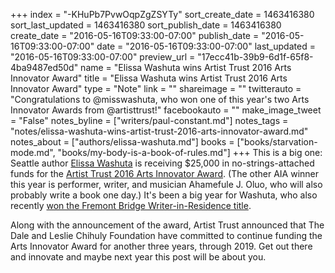 +++
index = "-KHuPb7PvwOqpZgZSYTy"
sort_create_date = 1463416380
sort_last_updated = 1463416380
sort_publish_date = 1463416380
create_date = "2016-05-16T09:33:00-07:00"
publish_date = "2016-05-16T09:33:00-07:00"
date = "2016-05-16T09:33:00-07:00"
last_updated = "2016-05-16T09:33:00-07:00"
preview_url = "17ecc41b-39b9-6d1f-65f8-4ba9487ed50d"
name = "Elissa Washuta wins Artist Trust 2016 Arts Innovator Award"
title = "Elissa Washuta wins Artist Trust 2016 Arts Innovator Award"
type = "Note"
link = ""
shareimage = ""
twitterauto = "Congratulations to @misswashuta, who won one of this year's two Arts Innovator Awards from @artisttrust!"
facebookauto = ""
make_image_tweet = "False"
notes_byline = ["writers/paul-constant.md"]
notes_tags = "notes/elissa-washuta-wins-artist-trust-2016-arts-innovator-award.md"
notes_about = ["authors/elissa-washuta.md"]
books = ["books/starvation-mode.md", "books/my-body-is-a-book-of-rules.md"]
+++
This is a big one: Seattle author [Elissa Washuta](http://seattlereviewofbooks.com/authors/elissa-washuta/) is receiving $25,000 in no-strings-attached funds for the [Artist Trust 2016 Arts Innovator Award](http://artisttrust.org/index.php/award-winners/current#arts_innovator_award). (The other AIA winner this year is performer, writer, and musician Ahamefule J. Oluo, who will also probably write a book one day.) It's been a big year for Washuta, who also recently [won the Fremont Bridge Writer-in-Residence title](http://seattlereviewofbooks.com/notes/2016/04/26/elissa-washuta-is-your-first-fremont-bridge-writer-in-residence/). 

Along with the announcement of the award, Artist Trust announced that The Dale and Leslie Chihuly Foundation have committed to continue funding the Arts Innovator Award for another three years, through 2019. Get out there and innovate and maybe next year this post will be about you.
